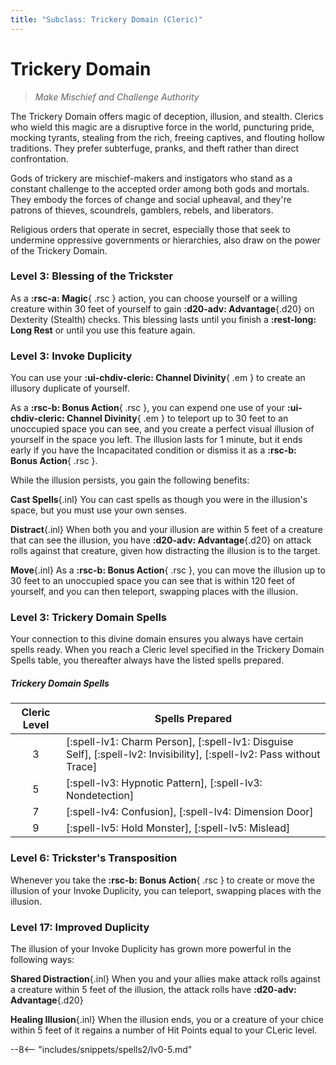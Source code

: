 ```yaml
---
title: "Subclass: Trickery Domain (Cleric)"
---
```


<p style="display:none">
Make Mischief and Challenge Authority
</p>

# Trickery Domain

> *Make Mischief and Challenge Authority*

The Trickery Domain offers magic of deception, illusion, and stealth. Clerics who wield this magic are a disruptive force in the world, puncturing pride, mocking tyrants, stealing from the rich, freeing captives, and flouting hollow traditions. They prefer subterfuge, pranks, and theft rather than direct confrontation.

Gods of trickery are mischief-makers and instigators who stand as a constant challenge to the accepted order among both gods and mortals. They embody the forces of change and social upheaval, and they're patrons of thieves, scoundrels, gamblers, rebels, and liberators.

Religious orders that operate in secret, especially those that seek to undermine oppressive governments or hierarchies, also draw on the power of the Trickery Domain.


### Level 3: Blessing of the Trickster

As a **:rsc-a: Magic**{ .rsc } action, you can choose yourself or a willing creature within 30 feet of yourself to gain **:d20-adv: Advantage**{.d20} on Dexterity (Stealth) checks. This blessing lasts until you finish a **:rest-long: Long Rest** or until you use this feature again.

### Level 3: Invoke Duplicity

You can use your **:ui-chdiv-cleric: Channel Divinity**{ .em } to create an illusory duplicate of yourself.

As a **:rsc-b: Bonus Action**{ .rsc }, you can expend one use of your **:ui-chdiv-cleric: Channel Divinity**{ .em } to teleport up to 30 feet to an unoccupied space you can see, and you create a perfect visual illusion of yourself in the space you left. The illusion lasts for 1 minute, but it ends early if you have the Incapacitated condition or dismiss it as a  **:rsc-b: Bonus Action**{ .rsc }.

While the illusion persists, you gain the following benefits:

**Cast Spells**{.inl} You can cast spells as though you were in the illusion's space, but you must use your own senses.

**Distract**{.inl} When both you and your illusion are within 5 feet of a creature that can see the illusion, you have **:d20-adv: Advantage**{.d20} on attack rolls against that creature, given how distracting the illusion is to the target.

**Move**{.inl} As a **:rsc-b: Bonus Action**{ .rsc }, you can move the illusion up to 30 feet to an unoccupied space you can see that is within 120 feet of yourself, and you can then teleport, swapping places with the illusion.

### Level 3: Trickery Domain Spells

Your connection to this divine domain ensures you always have certain spells ready. When you reach a Cleric level specified in the Trickery Domain Spells table, you thereafter always have the listed spells prepared.

##### Trickery Domain Spells

| Cleric Level | Spells Prepared |
| :---: | --- |
| 3 | [:spell-lv1: Charm Person], [:spell-lv1: Disguise Self], [:spell-lv2: Invisibility], [:spell-lv2: Pass without Trace] |
| 5 | [:spell-lv3: Hypnotic Pattern], [:spell-lv3: Nondetection] |
| 7 | [:spell-lv4: Confusion], [:spell-lv4: Dimension Door] |
| 9 | [:spell-lv5: Hold Monster], [:spell-lv5: Mislead] |

### Level 6: Trickster's Transposition

Whenever you take the **:rsc-b: Bonus Action**{ .rsc } to create or move the illusion of your Invoke Duplicity, you can teleport, swapping places with the illusion.

### Level 17: Improved Duplicity

The illusion of your Invoke Duplicity has grown more powerful in the following ways: 

**Shared Distraction**{.inl} When you and your allies make attack rolls against a creature within 5 feet of the illusion, the attack rolls have **:d20-adv: Advantage**{.d20} 

**Healing Illusion**{.inl} When the illusion ends, you or a creature of your chice within 5 feet of it regains a number of Hit Points equal to your CLeric level.

--8<-- "includes/snippets/spells2/lv0-5.md"